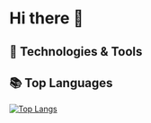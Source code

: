 # Hi there 👋

## 🔧 Technologies & Tools

## 📚 Top Languages

[![Top Langs](https://github-readme-stats.vercel.app/api/top-langs/?username=GoncaloVCorreia&layout=donut-vertical&size_weight=0.4&count_weight=0.6)](https://github.com/anuraghazra/github-readme-stats)


